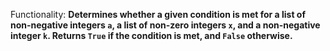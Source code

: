 Functionality: **Determines whether a given condition is met for a list of non-negative integers `a`, a list of non-zero integers `x`, and a non-negative integer `k`. Returns `True` if the condition is met, and `False` otherwise.**